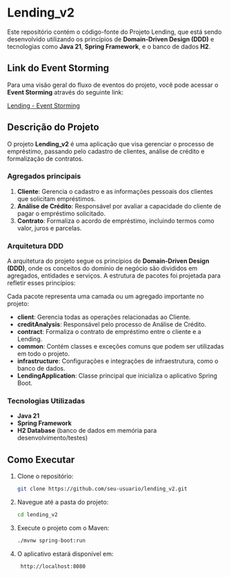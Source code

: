 # Lending_v2

Este repositório contém o código-fonte do Projeto Lending, que está sendo desenvolvido utilizando os princípios de **Domain-Driven Design (DDD)** e tecnologias como **Java 21**, **Spring Framework**, e o banco de dados **H2**.

## Link do Event Storming

Para uma visão geral do fluxo de eventos do projeto, você pode acessar o **Event Storming** através do seguinte link:

[Lending - Event Storming](https://miro.com/app/board/uXjVKgThZVE=/)

## Descrição do Projeto

O projeto **Lending_v2** é uma aplicação que visa gerenciar o processo de empréstimo, passando pelo cadastro de clientes, análise de crédito e formalização de contratos.

### Agregados principais

1. **Cliente**: Gerencia o cadastro e as informações pessoais dos clientes que solicitam empréstimos.
2. **Análise de Crédito**: Responsável por avaliar a capacidade do cliente de pagar o empréstimo solicitado.
3. **Contrato**: Formaliza o acordo de empréstimo, incluindo termos como valor, juros e parcelas.

### Arquitetura DDD

A arquitetura do projeto segue os princípios de **Domain-Driven Design (DDD)**, onde os conceitos do domínio de negócio são divididos em agregados, entidades e serviços. A estrutura de pacotes foi projetada para refletir esses princípios:

Cada pacote representa uma camada ou um agregado importante no projeto:

- **client**: Gerencia todas as operações relacionadas ao Cliente.
- **creditAnalysis**: Responsável pelo processo de Análise de Crédito.
- **contract**: Formaliza o contrato de empréstimo entre o cliente e a Lending.
- **common**: Contém classes e exceções comuns que podem ser utilizadas em todo o projeto.
- **infrastructure**: Configurações e integrações de infraestrutura, como o banco de dados.
- **LendingApplication**: Classe principal que inicializa o aplicativo Spring Boot.


### Tecnologias Utilizadas

- **Java 21**
- **Spring Framework**
- **H2 Database** (banco de dados em memória para desenvolvimento/testes)

## Como Executar

1. Clone o repositório:
   ```bash
   git clone https://github.com/seu-usuario/lending_v2.git

2. Navegue até a pasta do projeto:
   ```bash
   cd lending_v2

3. Execute o projeto com o Maven:
   ```bash
   ./mvnw spring-boot:run

4. O aplicativo estará disponível em:
   ```bash
    http://localhost:8080

